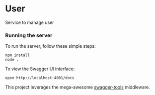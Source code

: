 # User
Service to manage user

### Running the server
To run the server, follow these simple steps:

```
npm install
node .
```

To view the Swagger UI interface:

```
open http://localhost:4001/docs
```

This project leverages the mega-awesome [swagger-tools](https://github.com/apigee-127/swagger-tools) middleware.
